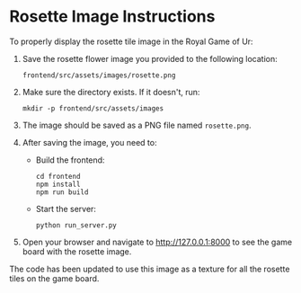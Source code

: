 # Rosette Image Instructions

To properly display the rosette tile image in the Royal Game of Ur:

1. Save the rosette flower image you provided to the following location:
   ```
   frontend/src/assets/images/rosette.png
   ```

2. Make sure the directory exists. If it doesn't, run:
   ```
   mkdir -p frontend/src/assets/images
   ```

3. The image should be saved as a PNG file named `rosette.png`.

4. After saving the image, you need to:
   - Build the frontend:
     ```
     cd frontend
     npm install
     npm run build
     ```
   - Start the server:
     ```
     python run_server.py
     ```

5. Open your browser and navigate to http://127.0.0.1:8000 to see the game board with the rosette image.

The code has been updated to use this image as a texture for all the rosette tiles on the game board. 